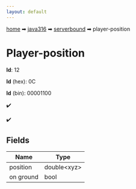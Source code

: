 ```yaml
---
layout: default
---
```


[home](/) ➡ [java316](/protocol/java316) ➡ [serverbound](/protocol/java316/serverbound) ➡ player-position

# Player-position

**Id**: 12

**Id** (hex): 0C

**Id** (bin): 00001100

✔️

✔️

## Fields

Name | Type
---|---
position | double&lt;xyz&gt;
on ground | bool

